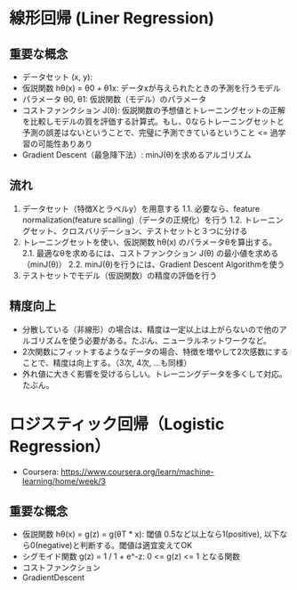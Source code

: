 # 線形回帰 (Liner Regression)

## 重要な概念

* データセット (x, y):
* 仮説関数 hθ(x) = θ0 + θ1x: データxが与えられたときの予測を行うモデル
* パラメータ θ0, θ1: 仮説関数（モデル）のパラメータ
* コストファンクション J(θ): 仮説関数の予想値とトレーニングセットの正解を比較しモデルの質を評価する計算式。もし、0ならトレーニングセットと予測の誤差はないということで、完璧に予測できているということ <= 過学習の可能性ありあり
* Gradient Descent（最急降下法）: minJ(θ)を求めるアルゴリズム

## 流れ

1. データセット（特徴Xとラベルy）を用意する
1.1. 必要なら、feature normalization(feature scalling)（データの正規化）を行う
1.2. トレーニングセット、クロスバリデーション、テストセットと３つに分ける
2. トレーニングセットを使い、仮説関数 hθ(x) のパラメータθを算出する。
2.1. 最適なθを求めるには、コストファンクション J(θ) の最小値を求める（minJ(θ)）
2.2. minJ(θ)を行うには、Gradient Descent Algorithmを使う
3. テストセットでモデル（仮説関数）の精度の評価を行う

## 精度向上

* 分散している（非線形）の場合は、精度は一定以上は上がらないので他のアルゴリズムを使う必要がある。たぶん、ニューラルネットワークなど。
* 2次関数にフィットするようなデータの場合、特徴を増やして2次感数にすることで、精度は向上する。（3次, 4次, ...も同様）
* 外れ値に大きく影響を受けるらしい。トレーニングデータを多くして対応。たぶん。


# ロジスティック回帰（Logistic Regression）

* Coursera: https://www.coursera.org/learn/machine-learning/home/week/3

## 重要な概念

* 仮説関数 hθ(x) = g(z) = g(θT * x): 閾値 0.5など以上なら1(positive), 以下なら0(negative)と判断する。閾値は適宜変えてOK
* シグモイド関数 g(z) = 1 / 1 + e^-z: 0 <= g(z) <= 1 となる関数
* コストファンクション
* GradientDescent
